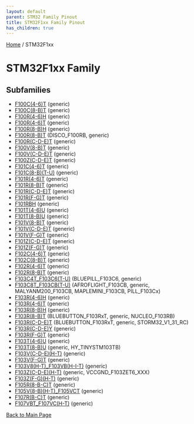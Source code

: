 ```yaml
---
layout: default
parent: STM32 Family Pinout
title: STM32F1xx Family Pinout
has_children: true
---
```


[Home](../index.md) / STM32F1xx

# STM32F1xx Family

## Subfamilies

- [F100C(4-6)T](F100C(4-6)T/pinout.md) (generic)
- [F100C(8-B)T](F100C(8-B)T/pinout.md) (generic)
- [F100R(4-6)H](F100R(4-6)H/pinout.md) (generic)
- [F100R(4-6)T](F100R(4-6)T/pinout.md) (generic)
- [F100R(8-B)H](F100R(8-B)H/pinout.md) (generic)
- [F100R(8-B)T](F100R(8-B)T/pinout.md) (DISCO_F100RB, generic)
- [F100R(C-D-E)T](F100R(C-D-E)T/pinout.md) (generic)
- [F100V(8-B)T](F100V(8-B)T/pinout.md) (generic)
- [F100V(C-D-E)T](F100V(C-D-E)T/pinout.md) (generic)
- [F100Z(C-D-E)T](F100Z(C-D-E)T/pinout.md) (generic)
- [F101C(4-6)T](F101C(4-6)T/pinout.md) (generic)
- [F101C(8-B)(T-U)](F101C(8-B)(T-U)/pinout.md) (generic)
- [F101R(4-6)T](F101R(4-6)T/pinout.md) (generic)
- [F101R(8-B)T](F101R(8-B)T/pinout.md) (generic)
- [F101R(C-D-E)T](F101R(C-D-E)T/pinout.md) (generic)
- [F101R(F-G)T](F101R(F-G)T/pinout.md) (generic)
- [F101RBH](F101RBH/pinout.md) (generic)
- [F101T(4-6)U](F101T(4-6)U/pinout.md) (generic)
- [F101T(8-B)U](F101T(8-B)U/pinout.md) (generic)
- [F101V(8-B)T](F101V(8-B)T/pinout.md) (generic)
- [F101V(C-D-E)T](F101V(C-D-E)T/pinout.md) (generic)
- [F101V(F-G)T](F101V(F-G)T/pinout.md) (generic)
- [F101Z(C-D-E)T](F101Z(C-D-E)T/pinout.md) (generic)
- [F101Z(F-G)T](F101Z(F-G)T/pinout.md) (generic)
- [F102C(4-6)T](F102C(4-6)T/pinout.md) (generic)
- [F102C(8-B)T](F102C(8-B)T/pinout.md) (generic)
- [F102R(4-6)T](F102R(4-6)T/pinout.md) (generic)
- [F102R(8-B)T](F102R(8-B)T/pinout.md) (generic)
- [F103C4T_F103C6(T-U)](F103C4T_F103C6(T-U)/pinout.md) (BLUEPILL_F103C6, generic)
- [F103C8T_F103CB(T-U)](F103C8T_F103CB(T-U)/pinout.md) (AFROFLIGHT_F103CB, generic, MALYANM200_F103CB, MAPLEMINI_F103CB, PILL_F103Cx)
- [F103R(4-6)H](F103R(4-6)H/pinout.md) (generic)
- [F103R(4-6)T](F103R(4-6)T/pinout.md) (generic)
- [F103R(8-B)H](F103R(8-B)H/pinout.md) (generic)
- [F103R(8-B)T](F103R(8-B)T/pinout.md) (BLUEBUTTON_F103RxT, generic, NUCLEO_F103RB)
- [F103R(C-D-E)T](F103R(C-D-E)T/pinout.md) (BLUEBUTTON_F103RxT, generic, STORM32_V1_31_RC)
- [F103R(C-D-E)Y](F103R(C-D-E)Y/pinout.md) (generic)
- [F103R(F-G)T](F103R(F-G)T/pinout.md) (generic)
- [F103T(4-6)U](F103T(4-6)U/pinout.md) (generic)
- [F103T(8-B)U](F103T(8-B)U/pinout.md) (generic, HY_TINYSTM103TB)
- [F103V(C-D-E)(H-T)](F103V(C-D-E)(H-T)/pinout.md) (generic)
- [F103V(F-G)T](F103V(F-G)T/pinout.md) (generic)
- [F103V8(H-T)_F103VB(H-I-T)](F103V8(H-T)_F103VB(H-I-T)/pinout.md) (generic)
- [F103Z(C-D-E)(H-T)](F103Z(C-D-E)(H-T)/pinout.md) (generic, VCCGND_F103ZET6_XXX)
- [F103Z(F-G)(H-T)](F103Z(F-G)(H-T)/pinout.md) (generic)
- [F105R(8-B-C)T](F105R(8-B-C)T/pinout.md) (generic)
- [F105V(8-B)(H-T)_F105VCT](F105V(8-B)(H-T)_F105VCT/pinout.md) (generic)
- [F107R(B-C)T](F107R(B-C)T/pinout.md) (generic)
- [F107VBT_F107VC(H-T)](F107VBT_F107VC(H-T)/pinout.md) (generic)


[Back to Main Page](../index.md)
